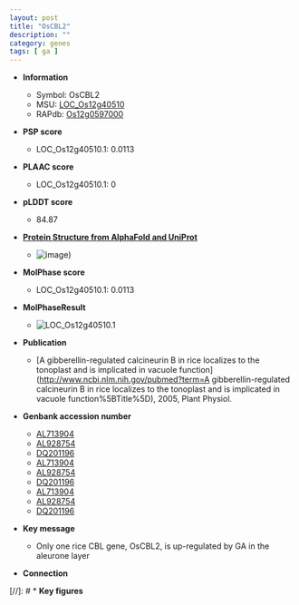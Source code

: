 ```yaml
---
layout: post
title: "OsCBL2"
description: ""
category: genes
tags: [ ga ]
---
```


* **Information**  
    + Symbol: OsCBL2  
    + MSU: [LOC_Os12g40510](http://rice.plantbiology.msu.edu/cgi-bin/ORF_infopage.cgi?orf=LOC_Os12g40510)  
    + RAPdb: [Os12g0597000](http://rapdb.dna.affrc.go.jp/viewer/gbrowse_details/irgsp1?name=Os12g0597000)  

* **PSP score**  
    + LOC_Os12g40510.1: 0.0113 

* **PLAAC score**  
    + LOC_Os12g40510.1: 0 

* **pLDDT score**
    + 84.87

* **[Protein Structure from AlphaFold and UniProt](https://www.uniprot.org/uniprotkb/Q3HRP5/entry#structure)**
    + ![image](https://ricepsp.github.io/images/Q3/AF-Q3HRP5-F1.png))

* **MolPhase score**
    + LOC_Os12g40510.1: 0.0113

* **MolPhaseResult**
    + ![LOC_Os12g40510.1](https://ricepsp.github.io/pictures/LOC_Os12g/LOC_Os12g40510.1.png)

* **Publication**  
    + [A gibberellin-regulated calcineurin B in rice localizes to the tonoplast and is implicated in vacuole function](http://www.ncbi.nlm.nih.gov/pubmed?term=A gibberellin-regulated calcineurin B in rice localizes to the tonoplast and is implicated in vacuole function%5BTitle%5D), 2005, Plant Physiol.

* **Genbank accession number**  
    + [AL713904](http://www.ncbi.nlm.nih.gov/nuccore/AL713904)
    + [AL928754](http://www.ncbi.nlm.nih.gov/nuccore/AL928754)
    + [DQ201196](http://www.ncbi.nlm.nih.gov/nuccore/DQ201196)
    + [AL713904](http://www.ncbi.nlm.nih.gov/nuccore/AL713904)
    + [AL928754](http://www.ncbi.nlm.nih.gov/nuccore/AL928754)
    + [DQ201196](http://www.ncbi.nlm.nih.gov/nuccore/DQ201196)
    + [AL713904](http://www.ncbi.nlm.nih.gov/nuccore/AL713904)
    + [AL928754](http://www.ncbi.nlm.nih.gov/nuccore/AL928754)
    + [DQ201196](http://www.ncbi.nlm.nih.gov/nuccore/DQ201196)

* **Key message**  
    + Only one rice CBL gene, OsCBL2, is up-regulated by GA in the aleurone layer

* **Connection**  

[//]: # * **Key figures**  


